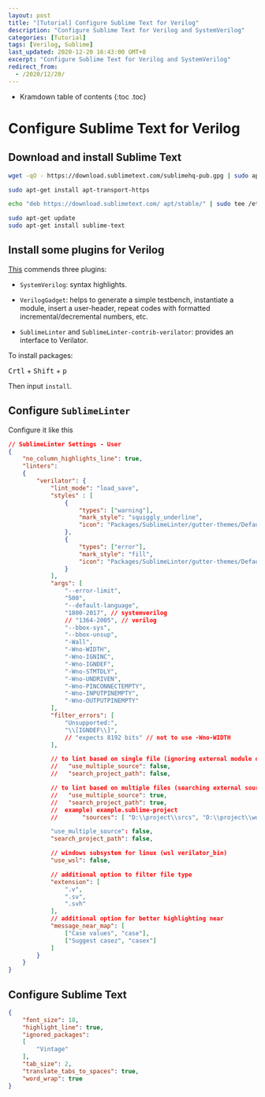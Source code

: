 ```yaml
---
layout: post
title: "[Tutorial] Configure Sublime Text for Verilog"
description: "Configure Sublime Text for Verilog and SystemVerilog"
categories: [Tutorial]
tags: [Verilog, Sublime]
last_updated: 2020-12-20 16:43:00 GMT+8
excerpt: "Configure Sublime Text for Verilog and SystemVerilog"
redirect_from:
  - /2020/12/20/
---
```


* Kramdown table of contents
{:toc .toc}
# Configure Sublime Text for Verilog

## Download and install Sublime Text

```bash
wget -qO - https://download.sublimetext.com/sublimehq-pub.gpg | sudo apt-key add -

sudo apt-get install apt-transport-https

echo "deb https://download.sublimetext.com/ apt/stable/" | sudo tee /etc/apt/sources.list.d/sublime-text.list

sudo apt-get update
sudo apt-get install sublime-text
```

## Install some plugins for Verilog

[This](https://zhuanlan.zhihu.com/p/33443736) commends three plugins:

+  `SystemVerilog`: syntax highlights.

+ `VerilogGadget`: helps to generate a simple testbench, instantiate a module, insert a  user-header, repeat codes with formatted incremental/decremental  numbers, etc.

+ `SublimeLinter` and `SublimeLinter-contrib-verilator`: provides an interface to Verilator.

To install packages:

<kbd>Crtl</kbd> + <kbd>Shift</kbd> + <kbd>p</kbd>

Then input `install`.

## Configure `SublimeLinter`

Configure it like this

```json
// SublimeLinter Settings - User
{
    "no_column_highlights_line": true,
    "linters":
    {
        "verilator": {
            "lint_mode": "load_save",
            "styles" : [
                {
                    "types": ["warning"],
                    "mark_style": "squiggly_underline",
                    "icon": "Packages/SublimeLinter/gutter-themes/Default/cog.png"
                },
                {
                    "types": ["error"],
                    "mark_style": "fill",
                    "icon": "Packages/SublimeLinter/gutter-themes/Default/cog.png"
                }
            ],
            "args": [
                "--error-limit",
                "500",
                "--default-language",
                "1800-2017", // systemverilog
                // "1364-2005", // verilog
                "--bbox-sys",
                "--bbox-unsup",
                "-Wall",
                "-Wno-WIDTH",
                "-Wno-IGNINC",
                "-Wno-IGNDEF",
                "-Wno-STMTDLY",
                "-Wno-UNDRIVEN",
                "-Wno-PINCONNECTEMPTY",
                "-Wno-INPUTPINEMPTY",
                "-Wno-OUTPUTPINEMPTY"
            ],
            "filter_errors": [
                "Unsupported:",
                "\\[IGNDEF\\]",
                // "expects 8192 bits" // not to use -Wno-WIDTH
            ],

            // to lint based on single file (ignoring external module definition)
            //   "use_multiple_source": false,
            //   "search_project_path": false,

            // to lint based on multiple files (searching external sources - the same directory or project path)
            //   "use_multiple_source": true,
            //   "search_project_path": true,
            //  example) example.sublime-project
            //       "sources": [ "D:\\project\\srcs", "D:\\project\\working" ]

            "use_multiple_source": false,
            "search_project_path": false,

            // windows subsystem for linux (wsl verilator_bin)
            "use_wsl": false,

            // additional option to filter file type
            "extension": [
                ".v",
                ".sv",
                ".svh"
            ],
            // additional option for better highlighting near
            "message_near_map": [
                ["Case values", "case"],
                ["Suggest casez", "casex"]
            ]
        }
    }
}

```

## Configure Sublime Text

```json
{
	"font_size": 18,
	"highlight_line": true,
	"ignored_packages":
	[
		"Vintage"
	],
	"tab_size": 2,
	"translate_tabs_to_spaces": true,
	"word_wrap": true
}
```

